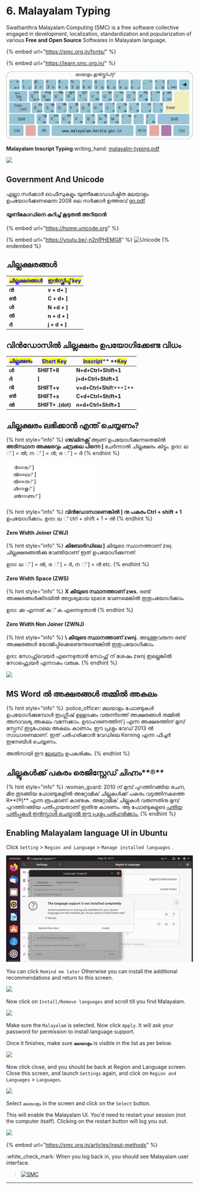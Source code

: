 # 6. Malayalam Typing

Swathanthra Malayalam Computing (SMC) is a free software collective engaged in development, localization, standardization and popularization of various **Free and Open Source** Softwares in Malayalam language.

{% embed url="https://smc.org.in/fonts/" %}

{% embed url="https://learn.smc.org.in/" %}



![](../.gitbook/assets/Inscript.jpg)

**Malayalam Inscript Typing**:writing\_hand: [malayalm-typing.pdf](https://icfoss.in/doc/malayalam-typing.pdf)

![](https://img.shields.io/badge/courtesy-ICFOSS-34626c)

## Government And Unicode

എല്ലാ സർക്കാർ ഓഫീസുകളും യുണീക്കോഡധിഷ്ഠിത മലയാളം ഉപയോഗിക്കണമെന്ന 2008 ലെ സർക്കാർ ഉത്തരവ് [ go.pdf](https://go.lsgkerala.gov.in/files/go20081110\_6255.pdf)

#### യൂണികോഡിനെ കുറിച്ച് കൂടുതൽ അറിയാൻ&#x20;

{% embed url="https://home.unicode.org" %}

{% embed url="https://youtu.be/-n2nlPHEMG8" %}
![Unicode](https://img.shields.io/badge/Unicode-181717.svg?\&style=plastic\&logo=unicode\&logoColor=5455FE)
{% endembed %}

## ചില്ലക്ഷരങ്ങൾ

| <mark style="color:blue;">**ചില്ലക്ഷരങ്ങൾ**</mark> | <mark style="color:blue;">**ഇൻസ്ക്രിപ്ട് key**</mark> |
| -------------------------------------------------- | ----------------------------------------------------- |
| **ൻ**                                              | **v + d+ ]**                                          |
| **ൺ**                                              | **C + d+ ]**                                          |
| **ൾ**                                              | **N +d + ]**                                          |
| **ൽ**                                              | **n + d + ]**                                         |
| **ർ**                                              | **j + d + ]**                                         |



## **വിൻഡോസിൽ ചില്ലക്ഷരം ഉപയോഗിക്കേണ്ട വിധം**

| <mark style="color:blue;">**ചില്ലക്ഷരം**</mark> | <mark style="color:blue;">**Short Key**</mark> | <mark style="color:blue;">**Inscript**</mark>**  **<mark style="color:blue;">**Key**</mark> |
| ----------------------------------------------- | ---------------------------------------------- | ------------------------------------------------------------------------------------------- |
| **ൾ**                                           | **SHIFT+8**                                    | **N+d+Ctrl+Shift+1**                                                                        |
| **ർ**                                           | **]**                                          | **j+d+Ctrl+Shift+1**                                                                        |
| **ൻ**                                           | **SHIFT+v**                                    | **v+d+Ctrl+Shif**t**+1**                                                                    |
| **ൺ**                                           | **SHIFT+x**                                    | **C+d+Ctrl+Shift+1**                                                                        |
| **ൽ**                                           | **SHIFT+ .(dot)**                              | **n+d+Ctrl+Shift+1**                                                                        |

## ചില്ലക്ഷരം ലഭിക്കാന്‍ എന്ത് ചെയ്യണം?

{% hint style="info" %}
**ഗ്നു/ലിനക്സ്** ആണ് ഉപയോഗിക്കുന്നതെങ്കില്‍ **അടിസ്ഥാന അക്ഷരവും ചന്ദ്രക്കല പിന്നെ ]** ചേര്‍ന്നാല്‍ ചില്ലക്ഷരം കിട്ടും. ഉദാ: ല ് ] = ല്‍; ന ് ] = ന്‍; ര ് ] = ര്‍&#x20;
{% endhint %}

![](../.gitbook/assets/shortkey.JPG)

{% hint style="info" %}
**വിന്‍ഡോസാണെങ്കില്‍ ] നു പകരം Ctrl + shift + 1** ഉപയോഗിക്കാം. ഉദാ: ല ് ctrl + shift + 1 = ല്‍&#x20;
{% endhint %}

#### Zero Width Joiner (ZWJ)

{% hint style="info" %}
**കീബോര്‍ഡിലെ ]** കീയുടെ സ്ഥാനത്താണ് zwj. ചില്ലക്ഷരങ്ങല്‍ക്കു വേണ്ടിയാണ് ഇത് ഉപയോഗിക്കുന്നത്.

ഉദാ: ല ് ] = ല്‍, ര ് ] = ര്‍, ന ് ] = ന്‍ etc.
{% endhint %}

#### Zero Width Space (ZWS)

{% hint style="info" %}
**X കീയുടെ സ്ഥാനത്താണ് zws.** രണ്ട് അക്ഷരങ്ങള്‍ക്കിടയില്‍ അദൃശ്യമായ space വേണമെങ്കില്‍ ഇതുപയോഗിക്കാം.

ഉദാ: ക്ക എന്നത് ക​് ക എന്നെഴുതാന്‍
{% endhint %}

#### Zero Width Non Joiner (ZWNJ)

{% hint style="info" %}
&#x20;**\ കീയുടെ സ്ഥാനത്താണ് zwnj.** അടുത്തുവരുന്ന രണ്ട് അക്ഷരങ്ങള്‍ യോജിപ്പിക്കെണ്ടെന്നുണ്ടെങ്കില്‍ ഇതുപയോഗിക്കാം.

ഉദാ: സോഫ്റ്റ്​​വെയര്‍ എന്നെഴുതാന്‍ സോഫ്റ്റ് ന് ശേഷം zwnj ഇല്ലെങ്കില്‍ സോഫ്റ്റ്വെയര്‍ എന്നാകും വരുക.
{% endhint %}

![](https://img.shields.io/badge/courtesy-http%3A%2F%2Fmalayalam.kerala.gov.in%2F-34626c)

## MS Word ൽ അക്ഷരങ്ങൾ തമ്മിൽ അകലം

{% hint style="info" %}
:police\_officer: മലയാളം ഫോണ്ടുകൾ ഉപയോഗിക്കുമ്പോൾ ഇംഗ്ലീഷ് ഉള്ളടക്കം വരുന്നിടത്ത് അക്ഷരങ്ങൾ തമ്മിൽ അനാവശ്യ അകലം വന്നേക്കാം. ഉദാഹരണത്തിന് j എന്ന അക്ഷരത്തിന് മുമ്പ് സ്പേസ് ഇട്ടപോലെ അകലം കാണാം. ഈ പ്രശ്നം വേഡ് 2013 ൽ സാധാരണമാണ്. ഇത് പരിഹരിക്കാൻ വേഡിലെ Kerning എന്ന ഫീച്ചർ ഇനേബിൾ ചെയ്യണം.

&#x20;അതിനായി ഈ [ലേഖനം](https://www.dummies.com/software/microsoft-office/word/how-to-enable-kerning-in-word-2013-documents/) ഉപകരിക്കും.
{% endhint %}

## ചില്ലുകൾക്ക് പകരം രെജിസ്റ്റേഡ് ചിഹ്നം**®**

{% hint style="info" %}
:woman\_guard:  2010 ന് മുമ്പ് പുറത്തിറങ്ങിയ രചന, മീര തുടങ്ങിയ ഫോണ്ടുകളിൽ അറ്റോമിക് ചില്ലുകൾക്ക് പകരം വട്ടത്തിനകത്തെ R**(®)** എന്ന രൂപമാണ് കാണുക. അറ്റോമിക് ചില്ലുകൾ വരുന്നതിനു മുമ്പ് പുറത്തിറങ്ങിയ പതിപ്പായതാണ് ഇതിനു കാരണം. ആ ഫോണ്ടുകളുടെ [പുതിയ പതിപ്പുകൾ ഇൻസ്റ്റാൾ ചെയ്താൽ ഈ പ്രശ്നം പരിഹരിക്കാം.](https://smc.org.in/fonts/)
{% endhint %}

## **Enabling Malayalam language UI in Ubuntu**

Click `Setting` > `Region and Language` > `Manage installed languages` .

![](../.gitbook/assets/img11.JPG)

You can click `Remind me later` Otherwise you can install the additional recommendations and return to this screen.

![](https://smc.org.in/articles/images/ubuntu.20.04/language\_support\_2.png)

Now click on `Install/Remove languages` and scroll till you find Malayalam.

![](https://smc.org.in/articles/images/ubuntu.20.04/language\_support\_3.png)

Make sure the `Malayalam` is selected. Now click `Apply`. It will ask your password for permission to install language support.

Once it finishes, make sure **`മലയാളം`** is visible in the list as per below.

![](https://smc.org.in/articles/images/ubuntu.20.04/language\_support\_4.png)

Now click close, and you should be back at Region and Language screen. Close this screen, and launch `Settings` again, and click on `Region and Languages` > `Languages`.

![](https://smc.org.in/articles/images/ubuntu.20.04/language\_support\_5.png)

Select `മലയാളം` in the screen and click on the `Select` button.

This will enable the Malayalam UI. You'd need to restart your session (not the computer itself). Clicking on the restart button will log you out.

![](https://smc.org.in/articles/images/ubuntu.20.04/language\_support\_6.png)

{% embed url="https://smc.org.in/articles/input-methods" %}

:white\_check\_mark: When you log back in, you should see Malayalam user interface.

> [![SMC](https://img.shields.io/badge/Courtesy-Swathanthra%20Malayalam%20Computing-1B98F5)](https://smc.org.in)





****
